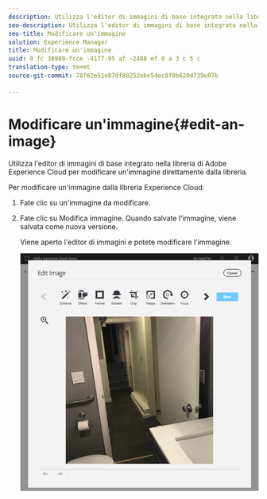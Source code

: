```yaml
---
description: Utilizza l'editor di immagini di base integrato nella libreria di Adobe Experience Cloud per modificare un'immagine direttamente dalla libreria.
seo-description: Utilizza l'editor di immagini di base integrato nella libreria di Adobe Experience Cloud per modificare un'immagine direttamente dalla libreria.
seo-title: Modificare un'immagine
solution: Experience Manager
title: Modificare un'immagine
uuid: 0 fc 38989-fcce -4177-95 af -2488 ef 0 a 3 c 5 c
translation-type: tm+mt
source-git-commit: 78f62e51e07df88252e6e54ec8f0b620d739e07b

---
```



# Modificare un'immagine{#edit-an-image}

Utilizza l'editor di immagini di base integrato nella libreria di Adobe Experience Cloud per modificare un'immagine direttamente dalla libreria.

Per modificare un'immagine dalla libreria Experience Cloud:

1. Fate clic su un'immagine da modificare.
1. Fate clic su Modifica immagine. Quando salvate l'immagine, viene salvata come nuova versione.

   Viene aperto l'editor di immagini e potete modificare l'immagine.

   ![](assets/library_image_editor.png)

